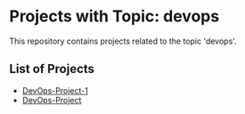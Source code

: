 # Projects with Topic: devops

This repository contains projects related to the topic 'devops'.

## List of Projects

- [DevOps-Project-1](https://github.com/bharatveeryadav/DevOps-Project-1.git)
- [DevOps-Project](https://github.com/bharatveeryadav/DevOps-Project.git)
